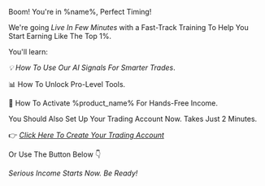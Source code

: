 Boom\! You\'re in %name%\, Perfect Timing\!

We\'re going *Live In Few Minutes* with a Fast\-Track Training To Help You Start Earning Like The Top 1\%\.

You\'ll learn\:

*💡 How To Use Our AI Signals For Smarter Trades*\.

📊 How To Unlock Pro\-Level Tools\.

🤖 How To Activate %product_name% For Hands\-Free Income\.

You Should Also Set Up Your Trading Account Now\. Takes Just 2 Minutes\.

👉 [*Click Here To Create Your Trading Account*](%link%)

Or Use The Button Below 👇

*Serious Income Starts Now\. Be Ready\!*